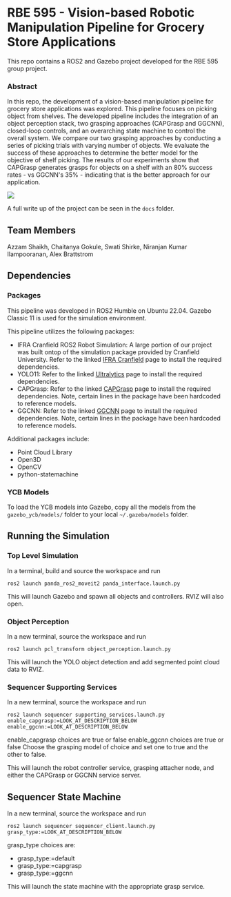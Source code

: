 # RBE 595 - Vision-based Robotic Manipulation Pipeline for Grocery Store Applications

This repo contains a ROS2 and Gazebo project developed for the RBE 595 group project.

### Abstract

In this repo, the development of a vision-based manipulation pipeline for grocery store applications was explored. This pipeline focuses on picking object from shelves. The developed pipeline includes the integration of an object perception stack, two grasping approaches (CAPGrasp and GGCNN), closed-loop controls, and an overarching state machine to control the overall system. We compare our two grasping approaches by conducting a series of picking trials with varying number of objects. We evaluate the success of these approaches to determine the better model for the objective of shelf picking. The results of our experiments show that CAPGrasp generates grasps for objects on a shelf with an 80% success rates - vs GGCNN's 35% - indicating that is the better approach for our application.

![](./docs/media/demo.gif)

A full write up of the project can be seen in the `docs` folder.

## Team Members

Azzam Shaikh, Chaitanya Gokule, Swati Shirke, Niranjan Kumar Ilampooranan, Alex Brattstrom

## Dependencies

### Packages 
This pipeline was developed in ROS2 Humble on Ubuntu 22.04. Gazebo Classic 11 is used for the simulation environment. 

This pipeline utilizes the following packages:
- IFRA Cranfield ROS2 Robot Simulation: A large portion of our project was built ontop of the simulation package provided by Cranfield University. Refer to the linked [IFRA Cranfield](https://github.com/IFRA-Cranfield/ros2_RobotSimulation/tree/humble) page to install the required dependencies.
- YOLO11: Refer to the linked [Ultralytics](https://github.com/ultralytics/ultralytics) page to install the required dependencies. 
- CAPGrasp: Refer to the linked [CAPGrasp](https://github.com/wengzehang/CAPGrasp) page to install the required dependencies. Note, certain lines in the package have been hardcoded to reference models. 
- GGCNN: Refer to the linked [GGCNN](https://github.com/dougsm/ggcnn) page to install the required dependencies. Note, certain lines in the package have been hardcoded to reference models.

Additional packages include:
- Point Cloud Library
- Open3D
- OpenCV
- python-statemachine

### YCB Models
To load the YCB models into Gazebo, copy all the models from the `gazebo_ycb/models/` folder to your local `~/.gazebo/models` folder.

## Running the Simulation

### Top Level Simulation
In a terminal, build and source the workspace and run
```
ros2 launch panda_ros2_moveit2 panda_interface.launch.py
```
This will launch Gazebo and spawn all objects and controllers. RVIZ will also open.

### Object Perception
In a new terminal, source the workspace and run
```
ros2 launch pcl_transform object_perception.launch.py
```
This will launch the YOLO object detection and add segmented point cloud data to RVIZ.

### Sequencer Supporting Services
In a new terminal, source the workspace and run
```
ros2 launch sequencer supporting_services.launch.py enable_capgrasp:=LOOK_AT_DESCRIPTION_BELOW enable_ggcnn:=LOOK_AT_DESCRIPTION_BELOW
```
enable_capgrasp choices are true or false
enable_ggcnn choices are true or false
Choose the grasping model of choice and set one to true and the other to false.

This will launch the robot controller service, grasping attacher node, and either the CAPGrasp or GGCNN service server.

## Sequencer State Machine
In a new terminal, source the workspace and run
```
ros2 launch sequencer sequencer_client.launch.py grasp_type:=LOOK_AT_DESCRIPTION_BELOW
```
grasp_type choices are:
- grasp_type:=default
- grasp_type:=capgrasp
- grasp_type:=ggcnn

This will launch the state machine with the appropriate grasp service.
